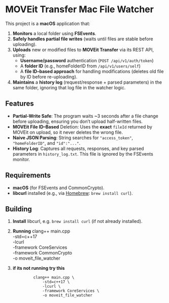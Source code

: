 # MOVEit Transfer Mac File Watcher

This project is a **macOS** application that:
1. **Monitors** a local folder using **FSEvents**.
2. **Safely handles partial file writes** (waits until files are stable before uploading).
3. **Uploads** new or modified files to **MOVEit Transfer** via its REST API, using:
   - **Username/password** authentication (`POST /api/v1/auth/token`)
   - A **folder ID** (e.g., homeFolderID from `/api/v1/users/self`)
   - A **file ID–based approach** for handling modifications (deletes old file by ID before re-uploading).
4. **Maintains** a **history log** (request/response + parsed parameters) in the same folder, ignoring that log file in the watcher logic.

## Features
- **Partial-Write Safe**: The program waits ~3 seconds after a file change before uploading, ensuring you don’t upload half-written files.  
- **MOVEit File ID–Based** Deletion: Uses the **exact** `fileId` returned by MOVEit on upload, so it never deletes the wrong file.  
- **Naive JSON Parsing**: String searches for `"access_token"`, `"homeFolderID"`, and `"id":"..."`.  
- **History Log**: Captures all requests, responses, and key parsed parameters in `history_log.txt`. This file is ignored by the FSEvents monitor.

## Requirements
- **macOS** (for FSEvents and CommonCrypto).  
- **libcurl** installed (e.g., via [Homebrew](https://brew.sh/): `brew install curl`).

## Building
1. **Install** libcurl, e.g. `brew install curl` (if not already installed). 

2. **Running** 
                clang++ main.cpp \
                    -std=c++17 \
                     -lcurl \
                    -framework CoreServices \
                    -framework CommonCrypto \
                    -o moveit_file_watcher

3. **if its not running try this**

                clang++ main.cpp \
                    -std=c++17 \
                    -lcurl \
                    -framework CoreServices \
                    -o moveit_file_watcher




